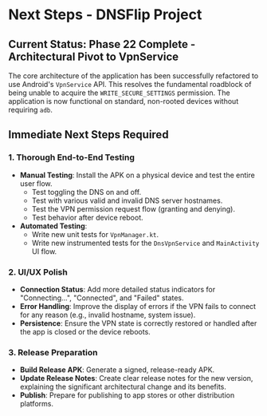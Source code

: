 # Next Steps - DNSFlip Project

## Current Status: Phase 22 Complete - Architectural Pivot to VpnService

The core architecture of the application has been successfully refactored to use Android's `VpnService` API. This resolves the fundamental roadblock of being unable to acquire the `WRITE_SECURE_SETTINGS` permission. The application is now functional on standard, non-rooted devices without requiring `adb`.

## Immediate Next Steps Required

### 1. Thorough End-to-End Testing
- **Manual Testing**: Install the APK on a physical device and test the entire user flow.
  - Test toggling the DNS on and off.
  - Test with various valid and invalid DNS server hostnames.
  - Test the VPN permission request flow (granting and denying).
  - Test behavior after device reboot.
- **Automated Testing**:
  - Write new unit tests for `VpnManager.kt`.
  - Write new instrumented tests for the `DnsVpnService` and `MainActivity` UI flow.

### 2. UI/UX Polish
- **Connection Status**: Add more detailed status indicators for "Connecting...", "Connected", and "Failed" states.
- **Error Handling**: Improve the display of errors if the VPN fails to connect for any reason (e.g., invalid hostname, system issue).
- **Persistence**: Ensure the VPN state is correctly restored or handled after the app is closed or the device reboots.

### 3. Release Preparation
- **Build Release APK**: Generate a signed, release-ready APK.
- **Update Release Notes**: Create clear release notes for the new version, explaining the significant architectural change and its benefits.
- **Publish**: Prepare for publishing to app stores or other distribution platforms.
